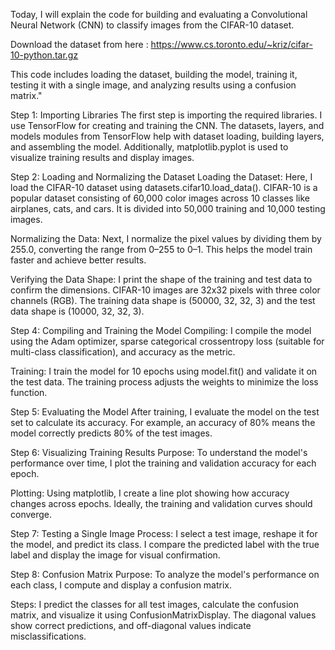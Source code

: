 Today, I will explain the code for building and evaluating a Convolutional Neural Network (CNN) to classify images from the CIFAR-10 dataset. 

Download the dataset from here : https://www.cs.toronto.edu/~kriz/cifar-10-python.tar.gz

This code includes loading the dataset, building the model, training it, testing it with a single image, and analyzing results using a confusion matrix."

Step 1: Importing Libraries
The first step is importing the required libraries. 
I use TensorFlow for creating and training the CNN. The datasets, layers, and models modules from TensorFlow help with dataset loading, building layers, and assembling the model. Additionally, matplotlib.pyplot is used to visualize training results and display images.

Step 2: Loading and Normalizing the Dataset
Loading the Dataset: Here, I load the CIFAR-10 dataset using datasets.cifar10.load_data(). CIFAR-10 is a popular dataset consisting of 60,000 color images across 10 classes like airplanes, cats, and cars. It is divided into 50,000 training and 10,000 testing images.

Normalizing the Data: Next, I normalize the pixel values by dividing them by 255.0, converting the range from 0–255 to 0–1. This helps the model train faster and achieve better results.

Verifying the Data Shape: I print the shape of the training and test data to confirm the dimensions. CIFAR-10 images are 32x32 pixels with three color channels (RGB). The training data shape is (50000, 32, 32, 3) and the test data shape is (10000, 32, 32, 3).


Step 4: Compiling and Training the Model
Compiling: I compile the model using the Adam optimizer, sparse categorical crossentropy loss (suitable for multi-class classification), and accuracy as the metric.

Training: I train the model for 10 epochs using model.fit() and validate it on the test data. The training process adjusts the weights to minimize the loss function.


Step 5: Evaluating the Model
After training, I evaluate the model on the test set to calculate its accuracy. For example, an accuracy of 80% means the model correctly predicts 80% of the test images.

Step 6: Visualizing Training Results
Purpose: To understand the model's performance over time, I plot the training and validation accuracy for each epoch.

Plotting: Using matplotlib, I create a line plot showing how accuracy changes across epochs. Ideally, the training and validation curves should converge.


Step 7: Testing a Single Image
Process: I select a test image, reshape it for the model, and predict its class. I compare the predicted label with the true label and display the image for visual confirmation.

Step 8: Confusion Matrix
Purpose: To analyze the model's performance on each class, I compute and display a confusion matrix.

Steps: I predict the classes for all test images, calculate the confusion matrix, and visualize it using ConfusionMatrixDisplay. The diagonal values show correct predictions, and off-diagonal values indicate misclassifications.



